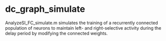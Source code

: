 # dc_graph_simulate
AnalyzeSI_FC_simulate.m simulates the training of a recurrently connected population of neurons to maintain left- and right-selective activity during the delay period by modifying the connected weights.

